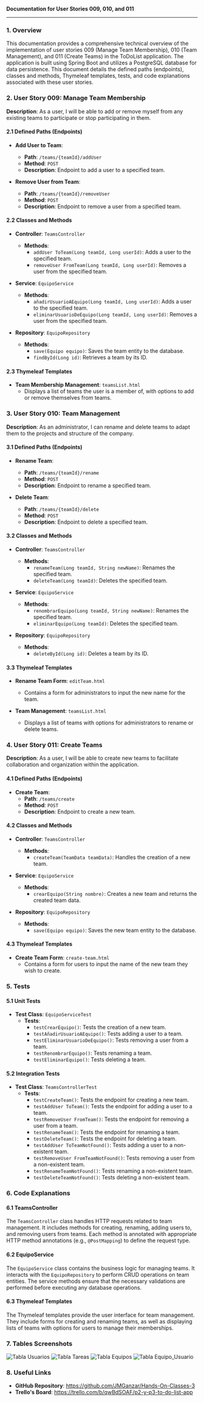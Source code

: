 **Documentation for User Stories 009, 010, and 011**

---

### 1. Overview

This documentation provides a comprehensive technical overview of the implementation of user stories 009 (Manage Team Membership), 010 (Team Management), and 011 (Create Teams) in the ToDoList application. The application is built using Spring Boot and utilizes a PostgreSQL database for data persistence. This document details the defined paths (endpoints), classes and methods, Thymeleaf templates, tests, and code explanations associated with these user stories.

### 2. User Story 009: Manage Team Membership

**Description**: As a user, I will be able to add or remove myself from any existing teams to participate or stop participating in them.

#### 2.1 Defined Paths (Endpoints)

- **Add User to Team**:
    - **Path**: `/teams/{teamId}/addUser `
    - **Method**: `POST`
    - **Description**: Endpoint to add a user to a specified team.

- **Remove User from Team**:
    - **Path**: `/teams/{teamId}/removeUser `
    - **Method**: `POST`
    - **Description**: Endpoint to remove a user from a specified team.

#### 2.2 Classes and Methods

- **Controller**: `TeamsController`
    - **Methods**:
        - `addUser ToTeam(Long teamId, Long userId)`: Adds a user to the specified team.
        - `removeUser FromTeam(Long teamId, Long userId)`: Removes a user from the specified team.

- **Service**: `EquipoService`
    - **Methods**:
        - `añadirUsuarioAEquipo(Long teamId, Long userId)`: Adds a user to the specified team.
        - `eliminarUsuarioDeEquipo(Long teamId, Long userId)`: Removes a user from the specified team.

- **Repository**: `EquipoRepository`
    - **Methods**:
        - `save(Equipo equipo)`: Saves the team entity to the database.
        - `findById(Long id)`: Retrieves a team by its ID.

#### 2.3 Thymeleaf Templates

- **Team Membership Management**: `teamsList.html`
    - Displays a list of teams the user is a member of, with options to add or remove themselves from teams.

### 3. User Story 010: Team Management

**Description**: As an administrator, I can rename and delete teams to adapt them to the projects and structure of the company.

#### 3.1 Defined Paths (Endpoints)

- **Rename Team**:
    - **Path**: `/teams/{teamId}/rename`
    - **Method**: `POST`
    - **Description**: Endpoint to rename a specified team.

- **Delete Team**:
    - **Path**: `/teams/{teamId}/delete`
    - **Method**: `POST`
    - **Description**: Endpoint to delete a specified team.

#### 3.2 Classes and Methods

- **Controller**: `TeamsController`
    - **Methods**:
        - `renameTeam(Long teamId, String newName)`: Renames the specified team.
        - `deleteTeam(Long teamId)`: Deletes the specified team.

- **Service**: `EquipoService`
    - **Methods**:
        - `renombrarEquipo(Long teamId, String newName)`: Renames the specified team.
        - `eliminarEquipo(Long teamId)`: Deletes the specified team.

- **Repository**: `EquipoRepository`
    - **Methods**:
        - `deleteById(Long id)`: Deletes a team by its ID.

#### 3.3 Thymeleaf Templates

- **Rename Team Form**: `editTeam.html`
    - Contains a form for administrators to input the new name for the team.

- **Team Management**: `teamsList.html`
    - Displays a list of teams with options for administrators to rename or delete teams.

### 4. User Story 011: Create Teams

**Description**: As a user, I will be able to create new teams to facilitate collaboration and organization within the application.

#### 4.1 Defined Paths (Endpoints)

- **Create Team**:
    - **Path**: `/teams/create`
    - **Method**: `POST`
    - **Description**: Endpoint to create a new team.

#### 4.2 Classes and Methods

- **Controller**: `TeamsController`
    - **Methods**:
        - `createTeam(TeamData teamData)`: Handles the creation of a new team.

- **Service**: `EquipoService`
    - **Methods**:
        - `crearEquipo(String nombre)`: Creates a new team and returns the created team data.

- **Repository**: `EquipoRepository`
    - **Methods**:
        - `save(Equipo equipo)`: Saves the new team entity to the database.

#### 4.3 Thymeleaf Templates

- **Create Team Form**: `create-team.html`
    - Contains a form for users to input the name of the new team they wish to create.

### 5. Tests

#### 5.1 Unit Tests

- **Test Class**: `EquipoServiceTest`
    - **Tests**:
        - `testCrearEquipo()`: Tests the creation of a new team.
        - `testAñadirUsuarioAEquipo()`: Tests adding a user to a team.
        - `testEliminarUsuarioDeEquipo()`: Tests removing a user from a team.
        - `testRenombrarEquipo()`: Tests renaming a team.
        - `testEliminarEquipo()`: Tests deleting a team.

#### 5.2 Integration Tests

- **Test Class**: `TeamsControllerTest`
    - **Tests**:
        - `testCreateTeam()`: Tests the endpoint for creating a new team.
        - `testAddUser ToTeam()`: Tests the endpoint for adding a user to a team.
        - `testRemoveUser FromTeam()`: Tests the endpoint for removing a user from a team.
        - `testRenameTeam()`: Tests the endpoint for renaming a team.
        - `testDeleteTeam()`: Tests the endpoint for deleting a team.
        - `testAddUser ToTeamNotFound()`: Tests adding a user to a non-existent team.
        - `testRemoveUser FromTeamNotFound()`: Tests removing a user from a non-existent team.
        - `testRenameTeamNotFound()`: Tests renaming a non-existent team.
        - `testDeleteTeamNotFound()`: Tests deleting a non-existent team.

### 6. Code Explanations

#### 6.1 TeamsController

The `TeamsController` class handles HTTP requests related to team management. It includes methods for creating, renaming, adding users to, and removing users from teams. Each method is annotated with appropriate HTTP method annotations (e.g., `@PostMapping`) to define the request type.

#### 6.2 EquipoService

The `EquipoService` class contains the business logic for managing teams. It interacts with the `EquipoRepository` to perform CRUD operations on team entities. The service methods ensure that the necessary validations are performed before executing any database operations.

#### 6.3 Thymeleaf Templates

The Thymeleaf templates provide the user interface for team management. They include forms for creating and renaming teams, as well as displaying lists of teams with options for users to manage their memberships.

### 7. Tables Screenshots

![Tabla Usuarios](assets/Captura_Tabla_Usuarios.png)
![Tabla Tareas](assets/Captura_Tabla_Tareas.png)
![Tabla Equipos](assets/Captura_Tabla_Equipos.png)
![Tabla Equipo_Usuario](assets/Captura_Tabla_Equipo_usuario.png)

### 8. Useful Links

- **GitHub Repository**: https://github.com/JMGanzar/Hands-On-Classes-3
- **Trello's Board**: https://trello.com/b/qwBdSOAF/p2-y-p3-to-do-list-app
